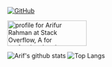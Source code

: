 [![GitHub](https://img.shields.io/github/followers/arif2009?label=Follow&style=social)](https://github.com/arif2009)

<a href="https://stackoverflow.com/users/3835843/arif?tab=topactivity" target="_blank">
<img src="https://stackoverflow.com/users/flair/3835843.png?theme=hotdog" alt="profile for Arifur Rahman at Stack Overflow, A for professional and enthusiast programmers" title="profile for Arifur Rahman at Stack Overflow, A for professional and enthusiast programmers" width="180" height="58" />
</a>

![Arif's github stats](https://github-readme-stats.vercel.app/api?username=arif2009&show_icons=true&count_private=true&line_height=33)
![Top Langs](https://github-readme-stats.vercel.app/api/top-langs/?username=arif2009&hide=html)
